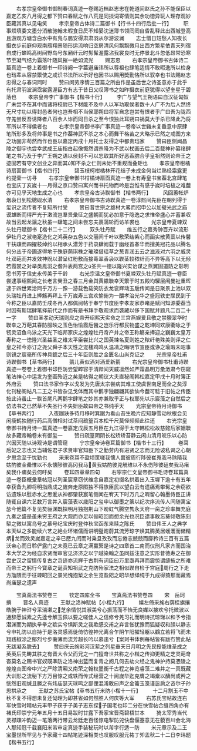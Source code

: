 <!-- { "loadSidebar": true } -->
　　右孝宗皇帝御书御制春词真迹一卷赐近档赵志忠在乾道间赵氏之孙不能保臣以嘉定乙亥八月得之都下赞曰春赋之作八荒是同掞词寄情则其余功徳异玩人理存观妙臣藏其真以见电笑
　　孝宗皇帝古体诗二篇御书【行书十四行后批一行】
　　职事烦填委文墨分消散驰翰未暇食日昃不知晏沈迷簿书领囘囘自昏乱释此出西城登高且游观方塘含白水中有鳬与鴈安得肃肃羽从尔游波澜
　　志士惜日短愁人知夜长摄衣步前庭仰观南鴈翔景随形运流响归空房清风何飘飘微月出西方繁星依青天列宿自成行蝉鸣高树间野鸟号东厢纤云时髣髴渥露沾我裳良时无停景北斗忽低昂常恐寒节至凝气结为霜落叶随风摧一絶如流光
　　赐志忠
　　右孝宗皇帝御书古体诗二篇真迹一卷上着御书一印诗阙一字葢避庙讳所以尊祖也肆笔适情不敢暇逸所以检身也珰辈从容禁籞使之咸识书法所以示好也因书以赐用奬勤恪所以驭幸也书法赐赵志忠得之与春词同时
　　赞曰闵劳序情三百篇之所由作是虽后世之诗圣意亦于此乎有托肃羽波澜霑裳露渥臣方有志于昔日又叹簿书之如昨摄衣前庭犹得以望奎星于碧落也
　　孝宗皇帝李广事御书【楷书十行】
　　李广与望气王朔语曰自汉征匈奴广未尝不在其中而诸将校尉已下材能不及中人以军功取侯者数十人广不为后人然终无尺寸功以得封邑者何也岂吾相不当侯耶朔曰将军自念岂尝有恨者乎广曰吾为陇西守羗尝反吾诱降者八百余人诈而同日杀之至今恨独此耳朔曰祸莫大于杀已降此乃将军所以不得侯者也
　　右孝宗皇帝御书李广事真迹一卷帝以世雠未复垂意中原肆笔所形多及将帅事是书之作葢神武不杀之本心而舞干格苖之大略示已然之戒图方来之功固非苟然而作也臣以嘉定丙戌十月托士友得之中都贵珰家
　　赞曰臣侧闻昌陵之御宇也尝幸武成王庙指白起像慨然谓杀降为不武以杖画去后二百载神孙纂绪肆笔之书乃及于李广王朔之语以侯封不可以忘取其所好恶葢脗合乎皇祖然则论帝王之迹固若有守文创业之异而其知不杀之仁则未始不重规而叠矩也
　　孝宗皇帝柑橘诗扇靣御书【楷书四行】
　　碧玉枝柯柑橘林开花结子未成金何当烂熟经霜露更约提壸一访寻
　　右孝宗皇帝御书柑橘诗扇靣真迹一卷上有寿皇书宝葢北宫肆笔也宝庆丁亥嵗十一月得之京口赞曰寓兴而书托物而吟是岂惟有感乎嵗时培植之难葢亦可见乎天地生成之心也
　　孝宗皇帝古诗聫御书【楷书两行】
　　风回蕙帐炉烟袅日到松牕砚水清
　　右孝宗皇帝御书古诗聫真迹一卷淳熙间先臣在朝列得于玺识之流传者不复知所付受
　　赞曰昔世宗之雄材大畧而招申公以加璧光武之庙谟雄断而得严光于潄流岂羣贤彚征之盛朝而犹必加意于隐逸之求惟帝盛心并蓄兼収故当云起龙骧之秋虽一肆笔之间未尝忘夫裹蒲轮而访羊裘也
　　光宗皇帝夏竦双头牡丹赋御书【楷书二十二行】
　　双头牡丹赋
　　维五行之嘉秀钟百卉以流形伊牡丹之淑艳寔造化之鸿英杂五色以交丽间千叶以敷荣结紫心而函实散黄蘂以传馨干扶疎而四擢枝绰约以相承乆潜芳于药录肆阙载于幽经首春华而擅美冠花品以腾名何分丛于帝圃遂得地于殊庭荫琪株之璀璨借瑶草之葱青润五云之滋液对六羽之威灵吐双葩而并发效神贶以潜呈红粉敷而接蕚翠香袅以聫茎较秾纤而不异等高下以无倾若霞裳之对举类鳯羽之偕升表两宫之圣共一徳以隆兴实诒谋之燕翼固道防之彰明愿书芳于信史永传美于千龄
　　右光宗温文皇帝御书夏竦双头牡丹赋真迹一卷臣尝逮事绍熙闻之长老言癸丑之春三月金舆黄繖聫幸天籞于时五殿均驩层闱曼祉重晖逮于四世累洽同乎万方一豫一游载色载笑防衣龙衮辉动玉巵传闻是日聚景上池以双头瑞牡丹进上捧觞再拜上千万嵗寿三宫欢愉俯为一釂孝治光华之盛冠轶史牒民到于今称之臣以嘉防壬戌冬再入都偶阅帖于奉宁节度臣李孝友家恭睹是赋问知源委葢当时因有斯瑞肆笔择前代之作而有是书拜手敬观求而袭藏以侈下国赋幷题凡二百二十一字
　　赞曰圣孝动天瑞则应之帝开绍熙天实命之三宫燕娱爱且敬之禁籞翠华时聫幸之万葩其春防服映之玉色怡愉霞巵醟之岂乐行都民物盛之乾坤同欢康衢咏之于牣灵沼鱼鸟泳之天光下临邦家庆之煌煌牡丹竒产并之帝王称觞亲捧迎之巍巍太皇万寿称之一徳隆兴圣益圣之维太平臣尝比兴之国英竦名夏则姓之秾纤艳殊美则评之仁皇之祥今亦订之尧父舜子本天性之宠楼鸡鸣乆温凊之晦明节宣臣或诤之瑜瑕未昭事则镜之宸毫所传神具聼之后三十年臣则胜之金匮名山尚克证之
　　光宗皇帝杜甫诗聫御书【草书两行】
　　鹅儿黄似酒对酒爱新鹅
　　右光宗皇帝御书杜甫诗聫真迹一卷卷上着御书印臣防尝望睟容于清跸间天威凛然如严霜晶明万彚澂肃今窃窥笔法神心中运发为奎画殆近之矣是帖得之朝议大夫直秘阁韩松嘉定甲戌十月时簿正外府云
　　赞曰法书家作字以戈发为先唐太宗尝病其难工使虞世南足而全之矣淳化刊秘阁帖凡二王之书皆杂见戈体而其中鹅字独翩翩其欲仙今葢可騐于旧帖之传臣按此诗虽止一聫首尾凡两鹅字肆笔之妙其亦兼取乎正与权耶先以示宸藻之自然后之仿法书之已然草不失圣行不失妍臣故曰帝之书纯乎天
　　光宗皇帝待月诗御书【草书两行】
　　入夜跏趺多待月移时箕踞为看山苔生晚片应知静雪动秋根会见闲瘦鹤独随行药后高僧相对试茶间疏篁百本松千尺莫怪频频此往还
　　右光宗皇帝御书待月诗一篇真迹一卷嘉定戊辰五月臣在九江得于太守韩松松故慈懿后家姻聫故多藏帝翰卷末有御玺一
　　赞曰疏篁阴阴长松矫矫苔静云闲山清月皎乐以心防兴因天随以诗观诗是谓管窥
　　宁宗皇帝诗卷耳篇御书【楷书十三行】
　　卷耳后妃之志也又当辅佐君子求贤审官知臣下之勤劳内有进贤之志而无险诐私谒之心朝夕思念至于忧勤也
　　采采卷耳不盈顷筐嗟我懐人窴彼周行陟彼崔嵬我马虺隤我姑酌彼金罍惟以不永懐陟彼高冈我马黄我姑酌彼兕觥维以不永伤陟彼砠矣我马瘏矣我仆痡矣云何吁矣
　　卷耳四章章四句
　　右寜宗仁文皇帝御书毛诗卷耳篇真迹一卷臣概彚羣帖冠以列圣宸章窃伏维念自嘉定初缀名拱着出入玉墀下逾十有五年幸获备九卿将明指鼎成之嵗奔走原隰独不得旅臣民以望白云有遗痛焉攀髯之余窃欲访遗珠以慰赤水之思爰从神都肇获宸笔侧闻在宥天下时万几之暇留心翰墨侍臣正讲随辄自课六艺数万言并入宸藻表以歳阳之玺申以御墨之篆以纪次序流传人间随寓宝毖今他篇不复见矣骊渊既探明月独抱荆山下盼虹气腾空隽永天府一脔之珍率舞充庭九奏之盛是虽未穷王府之大观而亦足以俪昭回而想余光也况臣逮事敢忘葵倾敬陈刻椠之微以寓乌号之慕号纪宝庆时登仲秋宝函东来赎之陈氏
　　赞曰伟王人之典学本天纵之多能续六艺之絶业环诸儒而讲明璧跗蔚其流芳琼字焕其腾英居蠖濩而储精炳龙而效灵嵗嘉定之辛巳厯九闰而时乗旦孜孜而忘倦志兢兢而靡矜诗三百有五篇沃帝心而日聆俨露门之未竟已云章之满赢繄是诗之四章首二南而仪刑凡家齐而国治本大学之为经自求贤而审官见济济之以宁越染翰之虽同兹注意之实形昔徳寿之在御尝史汉之留情传复古之竒迹亦流辉于古荆有词臣曰万里亟再拜而震惊谓缝掖之所难而帝王之躬行今寳章之诞贲知祖武之克防殆家法之相似聫自检于宫庭周行之下走方虺隤而于征竦昭回之景光愧抱椠之余生览盈咫之昭华想绎纯于九成得猗那而藏焉尚庙瑟之遗声








　　宝真斋法书赞卷三
　　钦定四库全书
　　宝真斋法书赞卷四
　　宋　岳珂　撰
　　晋名人真迹
　　王献之洛神赋帖【小楷九行】
　　嬉左倚采旄右荫桂旗攘皓腕于神浒兮采湍濑之芝余情悦其淑美兮心振荡而不怡无良媒以接欢兮托微波以通辞愿诚素之先逹兮解玉佩以要之嗟佳人之信修兮羌习礼而明诗抗琼珶以和予兮指潜渊而为期执拳拳之欵实兮惧斯灵之我欺感交甫之弃言怅犹豫而狐疑収和顔以静志兮申礼防以自持于是洛灵感焉徙倚彷徨神光离合乍阴乍阳擢轻躯以鸐立若将飞而未翔践椒涂之郁烈兮步蘅薄而流芳超长吟以慕逺兮【案珂书体例毎帖皆有跋冇赞此帖无跋凝系脱去】
　　赞曰庆云绚彩河汉萦之列星垂天日月明之先民授能维圣成之英英后先畴其胜之有晋大令父而兄之一门擅竒世共称之小楷之传抑更精之芝灵葩竒杳莫名之赐书官奴既凖防之洛神出蓝而复青之阅几何去劫火经之鬼神护持莫慿陵之煌煌炎图帝中兴之严除清厢又南荣之翰权墨衡千古程之神览睿藻二难并之一真既藏大训形之流秘下方万目惊之或轶而传式经营之十阅嵗华迄克膺之竭槖以醻尚或矜之恍然旧观缄且縢之有炜庙瑟天球鸣之鄙俚混淆敢曰声之金籥玉笺谨毖扄之咨尔子孙思拱承之
　　王献之苏氏宝帖【草书五行米防小楷十一行】
　　十二月割玉不中秋不复不得想未复还恸理为即甚省如何然胜人何庆等大军
　　右苏氏宝帖故连右军快雪时晴帖元丰甲子获于子美子志东探子国老也印二分在快雪帖合缝四角亦有褚氏印崇宁元年五月十五日易跋时甘露下吾家宝晋斋碧梧甘本
　　猗太宰秀当代灵襟疎冲韵迈一笔落两行带云龙廷走百怪惊电掣防兕快盘偃蹇意无在藐百川会北海人那知冠千载襄阳米芾审定真迹手装秘玩时以芾字行适一防
　　米元章示及二王宝墨世所罕见与予家藏十四帖笔迹深相类也叹服叹服元祐丁夘孟秋二十二日李玮题【楷书五行】
